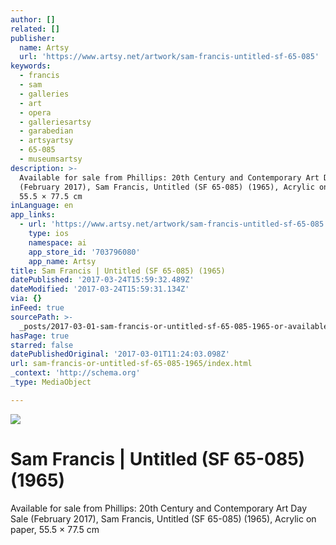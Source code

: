 ```yaml
---
author: []
related: []
publisher:
  name: Artsy
  url: 'https://www.artsy.net/artwork/sam-francis-untitled-sf-65-085'
keywords:
  - francis
  - sam
  - galleries
  - art
  - opera
  - galleriesartsy
  - garabedian
  - artsyartsy
  - 65-085
  - museumsartsy
description: >-
  Available for sale from Phillips: 20th Century and Contemporary Art Day Sale
  (February 2017), Sam Francis, Untitled (SF 65-085) (1965), Acrylic on paper,
  55.5 × 77.5 cm
inLanguage: en
app_links:
  - url: 'https://www.artsy.net/artwork/sam-francis-untitled-sf-65-085'
    type: ios
    namespace: ai
    app_store_id: '703796080'
    app_name: Artsy
title: Sam Francis | Untitled (SF 65-085) (1965)
datePublished: '2017-03-24T15:59:32.489Z'
dateModified: '2017-03-24T15:59:31.134Z'
via: {}
inFeed: true
sourcePath: >-
  _posts/2017-03-01-sam-francis-or-untitled-sf-65-085-1965-or-available-for-sa.md
hasPage: true
starred: false
datePublishedOriginal: '2017-03-01T11:24:03.098Z'
url: sam-francis-or-untitled-sf-65-085-1965/index.html
_context: 'http://schema.org'
_type: MediaObject

---
```

![](https://the-grid-user-content.s3-us-west-2.amazonaws.com/231805d7-061b-475a-ae01-9f84c54b4818.jpg)

# Sam Francis | Untitled (SF 65-085) (1965)

Available for sale from Phillips: 20th Century and Contemporary Art Day Sale (February 2017), Sam Francis, Untitled (SF 65-085) (1965), Acrylic on paper, 55.5 × 77.5 cm